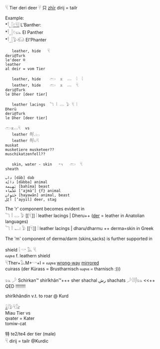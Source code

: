 𓄛 Tier deri deer 𓄜 只 [zhīr](𓊌)  dirij = tailr  

Example:  
    *𓍋[𓃀](𓃀)[𓏲](𓏲)[𓄛](𓄛)[𓏪](𓏪) L'Banther:  
    *𓍋𓃀𓏲𓃮 El Panther  
    *𓍋𓃀𓅱𓃰 El'Phanter  


```  
   leather, hide   𓄛  
deri@Turk  
le'deer ®  
leather  
al deir = vom Tier  

   leather, hide    𓂧  𓁷  𓂋  𓇋  𓇋  
   leather, hide    𓂧  𓁷  𓂋  𓄛  
deri@Turk  
le Dher [deer tier]  

   leather lacings  𓆓 𓎛 𓂋 𓅱 𓄛 𓏪  
Dherü  
deri@Turk  
le Dher [deer tier]  

𓂧𓁷𓂋𓄛  vs  
   leather 𓄟𓋴𓈎𓊌  
   leather 𓄟𓋴𓂓𓄛  
muskat  
musketiere musketeer??  
muschikatzenfell??  

   skin, water - skin   𓄞   𓂧  𓄛  
sheath  

داب [dāb] dab  
دابّة [dābba] animal  
بَهيمة [bahīma] beast  
عَجْماء [ʻajmāʼ] {f} animal  
حَيَوان [ḥayawān] animal, beast  
أَيَّل [ʼayyil] deer, stag  
```  


The 'r' component becomes evident in  
𓆓 𓎛 𓂋 𓅱 [[𓄛]] 𓏪  leather lacings | Dheru++ ([der](𓄛) = leather in Anatolian languages)  
𓆓 𓎛 𓂝 𓅱 [[𓄛]] 𓏪  leather lacings | dharu/dharmu ++ derma=skin in Greek  

The 'm' component of derma/darm (skins,sacks) is further supported in  

  shield  𓇋 𓎡 𓅓 𓄛  
ⲑⲁⲣⲙⲓ 	 	f. leathern shield  
𓄛Ther+𓅓M+𓎡+I = ⲑⲁⲣⲙⲓ   [wrong-way](wrong-way) [mirrored](mirrored)  
cuirass (der Kürass = Brustharnisch ⲑⲁⲣⲙⲓ ⋍ tharnisch :)))  

𓃬 𓌳 Schirkan™ shirîkhân™+++ sher shachal رش shachats 𓌳𓇋𓎛𓋴𓃬  <<++ QED !!!!!!!!  

shirîkhândin v.t. to roar @ Kurd  

[𓏇](𓏇)𓇋𓅱𓄛𓃠  
Miau Tier vs  
qvater = Kater  
tomiw-cat  

特	te2/te4 der tier (male)  
𓄛 dirij = tailr @Kurdic  
